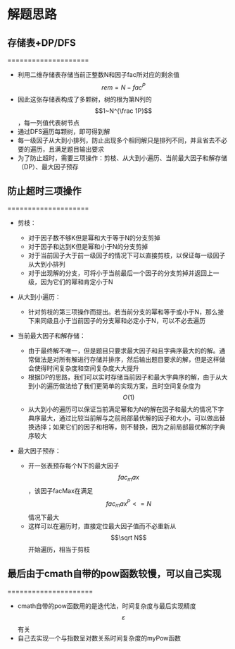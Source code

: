 # 解题思路

## 存储表+DP/DFS
====================
* 利用二维存储表存储当前正整数N和因子fac所对应的剩余值$$rem=N-fac^P$$
* 因此这张存储表构成了多颗树，树的根为第N列的$$1~N^{\frac 1P}$$，每一列值代表树节点
* 通过DFS遍历每颗树，即可得到解
* 每一级因子从大到小排列，防止出现多个相同解只是排列不同，并且省去不必要的遍历，且满足题目输出要求
* 为了防止超时，需要三项操作：剪枝、从大到小遍历、当前最大因子和解存储（DP）、最大因子预存

## 防止超时三项操作
====================
* 剪枝：
     * 对于因子数不够K但是幂和大于等于N的分支剪掉
     * 对于因子和达到K但是幂和小于N的分支剪掉
     * 对于当前因子大于前一级因子的情况下可以直接剪枝，以保证每一级因子从大到小排列
     * 对于出现解的分支，可将小于当前最后一个因子的分支剪掉并返回上一级，因为它们的幂和肯定小于N

* 从大到小遍历：
     * 针对剪枝的第三项操作而提出。若当前分支的幂和等于或小于N，那么接下来同级且小于当前因子的分支幂和必定小于N，可以不必去遍历

* 当前最大因子和解存储：
     * 由于最终解不唯一，但是题目只要求最大因子和且字典序最大的的解。通常做法是对所有解进行存储并排序，然后输出题目要求的解，但是这样做会使得时间复杂度和空间复杂度大大提升
     * 根据DP的思路，我们可以实时存储当前因子和最大字典序的解，由于从大到小的遍历做法给了我们更简单的实现方案，且时空间复杂度为$$O(1)$$
     * 从大到小的遍历可以保证当前满足幂和为N的解在因子和最大的情况下字典序最大，通过比较当前解与之前局部最优解的因子和大小，可以做出替换选择；如果它们的因子和相等，则不替换，因为之前局部最优解的字典序较大

* 最大因子预存：
     * 开一张表预存每个N下的最大因子$$fac_max$$，该因子facMax在满足$$fac_max^P<=N$$情况下最大
     * 这样可以在遍历时，直接定位最大因子值而不必重新从$$\sqrt N$$开始遍历，相当于剪枝
      
## 最后由于cmath自带的pow函数较慢，可以自己实现
=====================
* cmath自带的pow函数用的是迭代法，时间复杂度与最后实现精度$$\varepsilon$$有关
* 自己去实现一个与指数呈对数关系时间复杂度的myPow函数
      
